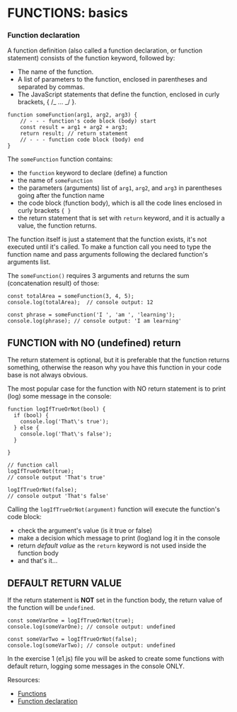 # FUNCTIONS: basics

### Function declaration

A function definition (also called a function declaration, or function statement) consists of the function
keyword, followed by:

- The name of the function.
- A list of parameters to the function, enclosed in parentheses and separated by commas.
- The JavaScript statements that define the function, enclosed in curly brackets, { /_ … _/ }.

```JS
function someFunction(arg1, arg2, arg3) {
    // - - - function's code block (body) start
    const result = arg1 + arg2 + arg3;
    return result; // return statement
    // - - - function code block (body) end
}
```

The `someFunction` function contains:

- the `function` keyword to declare (define) a function
- the name of `someFunction`
- the parameters (arguments) list of `arg1`, `arg2`, and `arg3` in parentheses going after the function name
- the code block (function body), which is all the code lines enclosed in curly brackets `{ }`
- the return statement that is set with `return` keyword, and it is actually a value, the function returns.

The function itself is just a statement that the function exists, it's not executed until it's called.
To make a function call you need to type the function name and pass arguments following the declared function's arguments list.

The `someFunction()` requires 3 arguments and returns the sum (concatenation result) of those:

```JS
const totalArea = someFunction(3, 4, 5);
console.log(totalArea);  // console output: 12

const phrase = someFunction('I ', 'am ', 'learning');
console.log(phrase); // console output: 'I am learning'
```

## FUNCTION with NO (undefined) return

The return statement is optional, but it is preferable that the function returns something, otherwise the
reason why you have this function in your code base is not always obvious.

The most popular case for the function with NO return statement is to print (log) some message in the console:

```JS
function logIfTrueOrNot(bool) {
  if (bool) {
    console.log('That\'s true');
  } else {
    console.log('That\'s false');
  }

}

// function call
logIfTrueOrNot(true);
// console output 'That's true'

logIfTrueOrNot(false);
// console output 'That's false'
```

Calling the `logIfTrueOrNot(argument)` function will execute the function's code block:

- check the argument's value (is it true or false)
- make a decision which message to print (log)and log it in the console
- return _default value_ as the `return` keyword is not used inside the function body
- and that's it...

## DEFAULT RETURN VALUE

If the return statement is **NOT** set in the function body, the return value of the function will be `undefined`.

```JS
const someVarOne = logIfTrueOrNot(true);
console.log(someVarOne); // console output: undefined

const someVarTwo = logIfTrueOrNot(false);
console.log(someVarTwo); // console output: undefined
```

In the exercise 1 (e1.js) file you will be asked to create some functions with default return, logging
some messages in the console ONLY.

Resources:

- [Functions](https://developer.mozilla.org/en-US/docs/Web/JavaScript/Guide/Functions)
- [Function declaration](https://developer.mozilla.org/en-US/docs/Web/JavaScript/Reference/Statements/function)
